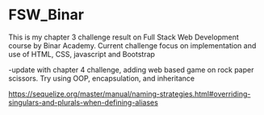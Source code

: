 # FSW_Binar
This is my chapter 3 challenge result on Full Stack Web Development course by Binar Academy.
Current challenge focus on implementation and use of HTML, CSS, javascript and Bootstrap


-update with chapter 4 challenge, adding web based game on rock paper scissors.  Try using OOP, encapsulation, and inheritance


https://sequelize.org/master/manual/naming-strategies.html#overriding-singulars-and-plurals-when-defining-aliases 
